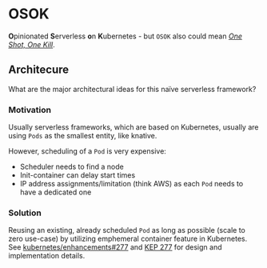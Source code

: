 # OSOK
**O**pinionated **S**erverless **o**n **K**ubernetes - but `OSOK` also could mean _[One Shot, One Kill](https://www.urbandictionary.com/define.php?term=One%20shot%20one%20kill)_.

## Architecure
What are the major architectural ideas for this naïve serverless framework?

###  Motivation
Usually serverless frameworks, which are based on Kubernetes, usually are using `Pods` as the smallest entity, like knative.

However, scheduling of a `Pod` is very expensive:
* Scheduler needs to find a node
* Init-container can delay start times
* IP address assignments/limitation (think AWS) as each `Pod` needs to have a dedicated one

### Solution
Reusing an existing, already scheduled `Pod` as long as possible (scale to zero use-case) by utilizing emphemeral container feature in Kubernetes. See [kubernetes/enhancements#277] and [KEP 277](https://github.com/kubernetes/enhancements/tree/master/keps/sig-node/277-ephemeral-containers) for design and implementation details.

[kubernetes/enhancements#277]: https://github.com/kubernetes/enhancements/issues/277
